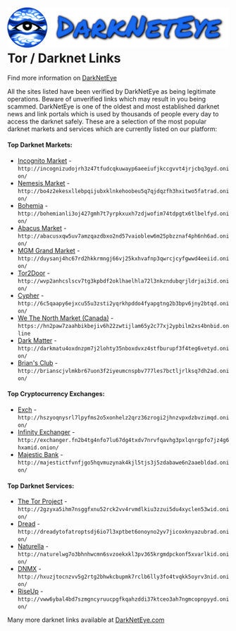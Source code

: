 ![](/dne-logo.png)  
Tor / Darknet Links
=======================================


Find more information on [DarkNetEye](https://darkneteye.com)

  

All the sites listed have been verified by DarkNetEye as being legitimate operations. Beware of unverified links which may result in you being scammed. DarkNetEye is one of the oldest and most established darknet news and link portals which is used by thousands of people every day to access the darknet safely. These are a selection of the most popular darknet markets and services which are currently listed on our platform:

#### Top Darknet Markets:

*   [Incognito Market](http://incognizudojrh3z47tfudcqkuwayp6aeeiufjkccgvvt4jrjcbq3gyd.onion/) - `http://incognizudojrh3z47tfudcqkuwayp6aeeiufjkccgvvt4jrjcbq3gyd.onion/`
*   [Nemesis Market](http://bo4z2ekesxllebpqijubxklnkehoobeu5q7qjdqzfh3hxitwo5fatrad.onion/) - `http://bo4z2ekesxllebpqijubxklnkehoobeu5q7qjdqzfh3hxitwo5fatrad.onion/`
*   [Bohemia](http://bohemianli3oj427gmh7t7yrpkxuxh7zdjwofim74tdpgtx6tlbelfyd.onion/) - `http://bohemianli3oj427gmh7t7yrpkxuxh7zdjwofim74tdpgtx6tlbelfyd.onion/`
*   [Abacus Market](http://abacusxqw5uv7amzqazdbxo2nd57vaioblew6m25pbzznaf4ph6nh6ad.onion/) - `http://abacusxqw5uv7amzqazdbxo2nd57vaioblew6m25pbzznaf4ph6nh6ad.onion/`
*   [MGM Grand Market](http://duysanj4hc67rd2hkkrmngj66vj25kxhvafnp3qwrcjcyfgwwd4eeiid.onion/) - `http://duysanj4hc67rd2hkkrmngj66vj25kxhvafnp3qwrcjcyfgwwd4eeiid.onion/`
*   [Tor2Door](http://wvp2anhcslscv7tg3kpbdf2oklhaelhla72l3nkzndubqrjldrjai3id.onion/) - `http://wvp2anhcslscv7tg3kpbdf2oklhaelhla72l3nkzndubqrjldrjai3id.onion/`
*   [Cypher](http://6c5qaapy6ejxcu55u3zsti2yqrkhpddo4fyapgtng2b3bpv6jny2btqd.onion/) - `http://6c5qaapy6ejxcu55u3zsti2yqrkhpddo4fyapgtng2b3bpv6jny2btqd.onion/`
*   [We The North Market (Canada)](https://hn2paw7zaahbikbejiv6h22zwtijlam65y2c77xj2ypbilm2xs4bnbid.online/) - `https://hn2paw7zaahbikbejiv6h22zwtijlam65y2c77xj2ypbilm2xs4bnbid.online`
*   [Dark Matter](http://darkmatu4oxdnzpm7j2lohty35nboxdvxz4stfburupf3f4teg6vetyd.onion/) - `http://darkmatu4oxdnzpm7j2lohty35nboxdvxz4stfburupf3f4teg6vetyd.onion/`
*   [Brian's Club](http://brianscjvlmkbr67uon3f2iyeumcnspbv777les7bctljrlksq7dh2ad.onion/) - `http://brianscjvlmkbr67uon3f2iyeumcnspbv777les7bctljrlksq7dh2ad.onion/`

#### Top Cryptocurrency Exchanges:

*   [Exch](http://hszyoqnysrl7lpyfms2o5xonhelz2qrz36zrogi2jhnzvpxdzbvzimqd.onion/) - `http://hszyoqnysrl7lpyfms2o5xonhelz2qrz36zrogi2jhnzvpxdzbvzimqd.onion/`
*   [Infinity Exchanger](http://exchanger.fn2b4tg4nfo7lu67dg4txdv7nrvfqavhg3pxlqnrgpfo7jz4g6hxamid.onion/) - `http://exchanger.fn2b4tg4nfo7lu67dg4txdv7nrvfqavhg3pxlqnrgpfo7jz4g6hxamid.onion/`
*   [Majestic Bank](http://majestictfvnfjgo5hqvmuzynak4kjl5tjs3j5zdabawe6n2aaebldad.onion/) - `http://majestictfvnfjgo5hqvmuzynak4kjl5tjs3j5zdabawe6n2aaebldad.onion/`


#### Top Darknet Services:

*   [The Tor Project](http://2gzyxa5ihm7nsggfxnu52rck2vv4rvmdlkiu3zzui5du4xyclen53wid.onion/) - `http://2gzyxa5ihm7nsggfxnu52rck2vv4rvmdlkiu3zzui5du4xyclen53wid.onion/`
*   [Dread](http://dreadytofatroptsdj6io7l3xptbet6onoyno2yv7jicoxknyazubrad.onion/) - `http://dreadytofatroptsdj6io7l3xptbet6onoyno2yv7jicoxknyazubrad.onion/`
*   [Naturella](http://naturelwg7o3bhnhwcmn6svzoekxkl3pv365krgmdpckonf5xvarlkid.onion/) - `http://naturelwg7o3bhnhwcmn6svzoekxkl3pv365krgmdpckonf5xvarlkid.onion/`
*   [DNMX](http://hxuzjtocnzvv5g2rtg2bhwkcbupmk7rclb6lly3fo4tvqkk5oyrv3nid.onion/) - `http://hxuzjtocnzvv5g2rtg2bhwkcbupmk7rclb6lly3fo4tvqkk5oyrv3nid.onion/`
*   [RiseUp](http://vww6ybal4bd7szmgncyruucpgfkqahzddi37ktceo3ah7ngmcopnpyyd.onion/) - `http://vww6ybal4bd7szmgncyruucpgfkqahzddi37ktceo3ah7ngmcopnpyyd.onion/`

  

Many more darknet links available at [DarkNetEye.com](https://darkneteye.com)
